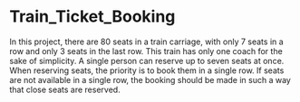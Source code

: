 # Train_Ticket_Booking
In this project, there are 80 seats in a train carriage, with only 7 seats in a row and only 3 seats in the last row.
This train has only one coach for the sake of simplicity. A single person can reserve up to seven seats at once.
When reserving seats, the priority is to book them in a single row.
If seats are not available in a single row, the booking should be made in such a way that close seats are reserved.
